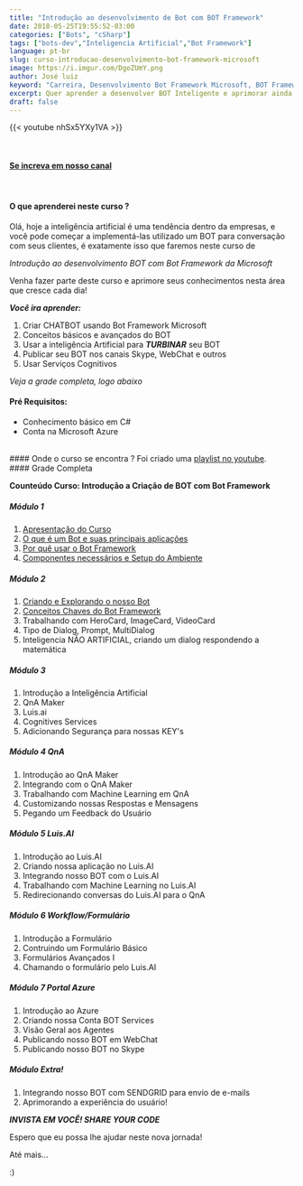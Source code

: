 ```yaml
---
title: "Introdução ao desenvolvimento de Bot com BOT Framework"
date: 2018-05-25T19:55:52-03:00
categories: ["Bots", "cSharp"]
tags: ["bots-dev","Inteligencia Artificial","Bot Framework"]
language: pt-br
slug: curso-introducao-desenvolvimento-bot-framework-microsoft
image: https://i.imgur.com/DgoZUmY.png
author: José luiz
keyword: "Carreira, Desenvolvimento Bot Framework Microsoft, BOT Framework"
excerpt: Quer aprender a desenvolver BOT Inteligente e aprimorar ainda mais sua carreira ? Neste curso vamos desenvolver juntos um BOT realmente funcional usando Inteligência Artificial!
draft: false
---
```



 {{< youtube nhSx5YXy1VA >}}

<br>

#### <a href="https://www.youtube.com/user/thetvisco?sub_confirmation=1" target="_blank">Se increva em nosso canal</a>
<br>

#### O que aprenderei neste curso ?
Olá, hoje a inteligência artificial é uma tendência dentro da empresas, e você pode começar a implementá-las utilizado um BOT para conversação com seus clientes, é exatamente isso que faremos neste curso de

*Introdução ao desenvolvimento BOT com Bot Framework da Microsoft*

Venha fazer parte deste curso e aprimore seus conhecimentos nesta área que cresce cada dia!

***Você ira aprender:***

1. Criar CHATBOT usando Bot Framework Microsoft
2. Conceitos básicos e avançados do BOT
3. Usar a inteligência Artificial para ***TURBINAR*** seu BOT
4. Publicar seu BOT nos canais Skype, WebChat e outros
5. Usar Serviços Cognitivos

*Veja a grade completa, logo abaixo*
<br>
#### Pré Requisitos: 
* Conhecimento básico em C# 
* Conta na Microsoft Azure

<br>
#### Onde o curso se encontra ?
Foi criado uma <a href="https://www.youtube.com/watch?v=_jdL2h5w57c&list=PLKFPj_rn88vYR5rgcYk5j1jmXMS4lCPMn" target="_blank"> playlist no youtube</a>.


<br>
#### Grade Completa

**Counteúdo Curso: Introdução a Criação de BOT com Bot Framework**


##### Módulo 1
1. <a href="https://www.youtube.com/watch?v=nhSx5YXy1VA" target="_blank">Apresentação do Curso</a>
2. <a href="https://www.youtube.com/watch?v=4cRoGHzhVIY" target="_blank">O que é um Bot e suas principais aplicações</a>
3. <a href="https://www.youtube.com/watch?v=yfRdJJPQc2c" target="_blank">Por quê usar o Bot Framework</a>
4. <a href="https://www.youtube.com/watch?v=8SPaK3s8lwI" target="_blank">Componentes necessários e Setup do Ambiente</a>

##### Módulo 2 
1. <a href="https://www.youtube.com/watch?v=etjl2e3kiSw" target="_blank">Criando e Explorando o nosso Bot</a>
2. <a href="https://www.youtube.com/watch?v=5Rzi80BhNAo" target="_blank">Conceitos Chaves do Bot Framework</a>
3. Trabalhando com HeroCard, ImageCard, VideoCard
4. Tipo de Dialog, Prompt, MultiDialog
5. Inteligencia NÃO ARTIFICIAL, criando um dialog respondendo a matemática

##### Módulo 3
1. Introdução a Inteligência Artificial
2. QnA Maker
3. Luis.ai
4. Cognitives Services
5. Adicionando Segurança para nossas KEY's

##### Módulo 4 QnA
1. Introdução ao QnA Maker
2. Integrando com o QnA Maker
3. Trabalhando com Machine Learning em QnA
4. Customizando nossas Respostas e Mensagens
5. Pegando um Feedback do Usuário

##### Módulo 5 Luis.AI
1. Introdução ao Luis.AI
2. Criando nossa aplicação no Luis.AI
3. Integrando nosso BOT com o Luis.AI
4. Trabalhando com Machine Learning no Luis.AI
5. Redirecionando conversas do Luis.AI para o QnA

##### Módulo 6 Workflow/Formulário
1. Introdução a Formulário
2. Contruindo um Formulário Básico
3. Formulários Avançados I
4. Chamando o formulário pelo Luis.AI

##### Módulo 7 Portal Azure
1. Introdução ao Azure
2. Criando nossa Conta BOT Services
3. Visão Geral aos Agentes
4. Publicando nosso BOT em WebChat
5. Publicando nosso BOT no Skype

##### Módulo Extra!
1. Integrando nosso BOT com SENDGRID para envio de e-mails
2. Aprimorando a experiência do usuário!


***INVISTA EM VOCÊ! SHARE YOUR CODE***

Espero que eu possa lhe ajudar neste nova jornada!

Até mais...

:)